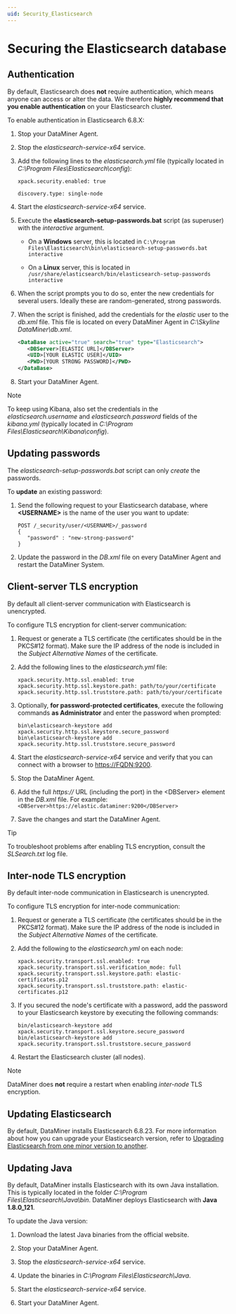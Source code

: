 ```yaml
---
uid: Security_Elasticsearch
---
```


# Securing the Elasticsearch database

## Authentication

By default, Elasticsearch does **not** require authentication, which means anyone can access or alter the data. We therefore **highly recommend that you enable authentication** on your Elasticsearch cluster.

To enable authentication in Elasticsearch 6.8.X:

1. Stop your DataMiner Agent.

1. Stop the *elasticsearch-service-x64* service.

1. Add the following lines to the *elasticsearch.yml* file (typically located in *C:\Program Files\Elasticsearch\config*):

    `xpack.security.enabled: true`

    `discovery.type: single-node`

1. Start the *elasticsearch-service-x64* service.

1. Execute the **elasticsearch-setup-passwords.bat** script (as superuser) with the *interactive* argument.

   - On a **Windows** server, this is located in `C:\Program Files\Elasticsearch\bin\elasticsearch-setup-passwords.bat interactive`

   - On a **Linux** server, this is located in `/usr/share/elasticsearch/bin/elasticsearch-setup-passwords interactive`

1. When the script prompts you to do so, enter the new credentials for several users. Ideally these are random-generated, strong passwords.

1. When the script is finished, add the credentials for the *elastic* user to the *db.xml* file. This file is located on every DataMiner Agent in *C:\Skyline DataMiner\db.xml*.

   ```xml
   <DataBase active="true" search="true" type="Elasticsearch">
      <DBServer>[ELASTIC URL]</DBServer>
      <UID>[YOUR ELASTIC USER]</UID>
      <PWD>[YOUR STRONG PASSWORD]</PWD>
   </DataBase>
   ```

1. Start your DataMiner Agent.

> [!NOTE]
> To keep using Kibana, also set the credentials in the *elasticsearch.username* and *elasticsearch.password* fields of the *kibana.yml* (typically located in *C:\Program Files\Elasticsearch\Kibana\config*).

## Updating passwords

The *elasticsearch-setup-passwords.bat* script can only *create* the passwords. 

To **update** an existing password:

1. Send the following request to your Elasticsearch database, where **&lt;USERNAME&gt;** is the name of the user you want to update:

   ```
   POST /_security/user/<USERNAME>/_password
   {
      "password" : "new-strong-password"
   }
   ```

1. Update the password in the *DB.xml* file on every DataMiner Agent and restart the DataMiner System.

## Client-server TLS encryption

By default all client-server communication with Elasticsearch is unencrypted.

To configure TLS encryption for client-server communication:

1. Request or generate a TLS certificate (the certificates should be in the PKCS#12 format). Make sure the IP address of the node is included in the *Subject Alternative Names* of the certificate.

1. Add the following lines to the *elasticsearch.yml* file:

   ```
   xpack.security.http.ssl.enabled: true
   xpack.security.http.ssl.keystore.path: path/to/your/certificate
   xpack.security.http.ssl.truststore.path: path/to/your/certificate
   ```

1. Optionally, **for password-protected certificates**, execute the following commands **as Administrator** and enter the password when prompted:

   ```
   bin\elasticsearch-keystore add xpack.security.http.ssl.keystore.secure_password
   bin\elasticsearch-keystore add xpack.security.http.ssl.truststore.secure_password
   ```

1. Start the *elasticsearch-service-x64* service and verify that you can connect with a browser to <https://FQDN:9200>.

1. Stop the DataMiner Agent.

1. Add the full *https://* URL (including the port) in the \<DBServer> element in the *DB.xml* file. For example:
   `<DBServer>https://elastic.dataminer:9200</DBServer>`

1. Save the changes and start the DataMiner Agent.

> [!TIP]
> To troubleshoot problems after enabling TLS encryption, consult the *SLSearch.txt* log file.

## Inter-node TLS encryption

By default inter-node communication in Elasticsearch is unencrypted.

To configure TLS encryption for inter-node communication:

1. Request or generate a TLS certificate (the certificates should be in the PKCS#12 format). Make sure the IP address of the node is included in the *Subject Alternative Names* of the certificate.

1. Add the following to the *elasticsearch.yml* on each node:

   ```
   xpack.security.transport.ssl.enabled: true
   xpack.security.transport.ssl.verification_mode: full 
   xpack.security.transport.ssl.keystore.path: elastic-certificates.p12 
   xpack.security.transport.ssl.truststore.path: elastic-certificates.p12
   ```

1. If you secured the node's certificate with a password, add the password to your Elasticsearch keystore by executing the following commands:

   ```
   bin/elasticsearch-keystore add xpack.security.transport.ssl.keystore.secure_password
   bin/elasticsearch-keystore add xpack.security.transport.ssl.truststore.secure_password
   ```

1. Restart the Elasticsearch cluster (all nodes).

> [!NOTE]
> DataMiner does **not** require a restart when enabling *inter-node* TLS encryption.

## Updating Elasticsearch

By default, DataMiner installs Elasticsearch 6.8.23. For more information about how you can upgrade your Elasticsearch version, refer to [Upgrading Elasticsearch from one minor version to another](xref:MOP_Upgrading_Elasticsearch_from_one_minor_version_to_another).

## Updating Java

By default, DataMiner installs Elasticsearch with its own Java installation. This is typically located in the folder *C:\Program Files\Elasticsearch\Java\bin*. DataMiner deploys Elasticsearch with **Java 1.8.0_121**.

To update the Java version:

1. Download the latest Java binaries from the official website.

1. Stop your DataMiner Agent.

1. Stop the *elasticsearch-service-x64* service.

1. Update the binaries in *C:\Program Files\Elasticsearch\Java*.

1. Start the *elasticsearch-service-x64* service.

1. Start your DataMiner Agent.
